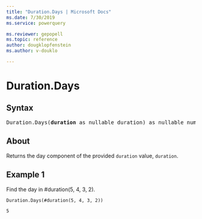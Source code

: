 ```yaml
---
title: "Duration.Days | Microsoft Docs"
ms.date: 7/30/2019
ms.service: powerquery

ms.reviewer: gepopell
ms.topic: reference
author: dougklopfenstein
ms.author: v-douklo

---
```

# Duration.Days

## Syntax

<pre>
Duration.Days(<b>duration</b> as nullable duration) as nullable number
</pre> 
  
## About  
Returns the day component of the provided `duration` value, `duration`.

## Example 1
Find the day in #duration(5, 4, 3, 2).

```powerquery-m
Duration.Days(#duration(5, 4, 3, 2))
```

`5`

